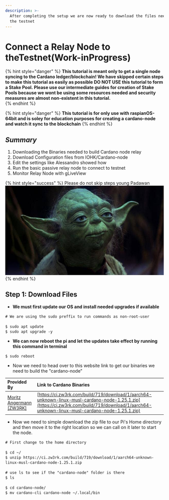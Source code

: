 ```yaml
---
description: >-
  After completing the setup we are now ready to download the files needed to
  the testnet
---
```


# Connect a Relay Node to theTestnet\(Work-inProgress\)

{% hint style="danger" %}
**This tutorial is meant only to get a single node syncing to the Cardano ledger/blockchain! We have skipped certain steps to make this tutorial as easily as possible DO NOT USE this tutorial to form a Stake Pool. Please use our intermediate guides for creation of Stake Pools because we wont be using some resources needed and security measures are almost non-existent in this tutorial.**  
{% endhint %}

{% hint style="danger" %}
 **This tutorial is for only use with raspianOS-64bit and is soley for education purposes for creating a cardano-node and watch it sync to the blockchain** 
{% endhint %}

## _Summary_ 

1. Downloading the Binaries needed to build Cardano node relay
2. Download Configuration files from IOHK/Cardano-node
3. Edit the settings like Alessandro showed how
4. Run the basic passive relay node to connect to testnet
5. Monitor Relay Node with gLiveView  

{% hint style="success" %}
Please do not skip steps young Padawan  ![](../../.gitbook/assets/download-10-.jpeg) 
{% endhint %}

## Step 1: Download Files

* **We must first update our OS and install needed upgrades if available**

```
# We are using the sudo preffix to run commands as non-root-user  

$ sudo apt update
$ sudo apt upgrade -y

```

* **We can now reboot the pi and let the updates take effect by running this command in terminal**

```text
$ sudo reboot 
```

* Now we need to head over to this website link to get our binaries we need to build the "cardano-node"

| Provided By | Link to Cardano Binaries  |
| :--- | :--- |
| [Moritz Angermann \[ZW3RK\]](https://adapools.org/pool/e2c17915148f698723cb234f3cd89e9325f40b89af9fd6e1f9d1701a) | [https://ci.zw3rk.com/build/719/download/1/aarch64-unknown-linux-musl-cardano-node-1.25.1.zip](https://ci.zw3rk.com/build/719/download/1/aarch64-unknown-linux-musl-cardano-node-1.25.1.zip) |

* Now we need to simple download the zip file to our Pi's Home directory and then move it to the right location so we can call on it later to start the node.

```text
# First change to the home directory

$ cd ~/
$ unzip https://ci.zw3rk.com/build/719/download/1/aarch64-unknown-linux-musl-cardano-node-1.25.1.zip

# use ls to see if the "cardano-node" folder is there
$ ls

$ cd cardano-node/
$ mv cardano-cli cardano-node ~/.local/bin

```



